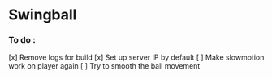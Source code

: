 # Swingball


### To do :
 [x] Remove logs for build
 [x] Set up server IP by default
 [ ] Make slowmotion work on player again
 [ ] Try to smooth the ball movement